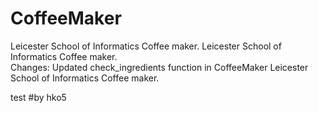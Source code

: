 # CoffeeMaker
Leicester School of Informatics Coffee maker.
Leicester School of Informatics Coffee maker.\
Changes:
Updated check_ingredients function in CoffeeMaker
Leicester School of Informatics Coffee maker.  
  
  
test #by hko5
